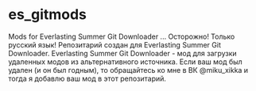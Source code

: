 # es_gitmods
Mods for Everlasting Summer Git Downloader
...
Осторожно! Только русский язык!
Репозитарий создан для Everlasting Summer Git Downloader.
Everlasting Summer Git Downloader - мод для загрузки удаленных модов из альтернативного источника. Если ваш мод был удален (и он был годным), то обращайтесь ко мне в ВК @miku_xikka и тогда я добавлю ваш мод в этот репозитарий.
